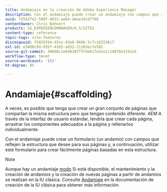 ```yaml
---
title: Andamiaje en la creación de Adobe Experience Manager
description: Con el andamiaje puede crear un andamiaje con campos que reflejen la estructura que desee para sus páginas y, a continuación, utilizar este formulario para crear páginas basadas en esta estructura.
uuid: f2542fe2-598f-4631-ae64-a6ee14cd7748
contentOwner: Chris Bohnert
products: SG_EXPERIENCEMANAGER/6.5/SITES
content-type: reference
topic-tags: site-features
discoiquuid: f5025f64-d3ce-43e8-9666-5c7c162536c7
exl-id: e3488c9d-035f-4165-ad32-21103ec7e581
source-git-commit: 49688c1e64038ff5fde617e52e1c14878e3191e5
workflow-type: tm+mt
source-wordcount: '151'
ht-degree: 0%

---
```


# Andamiaje{#scaffolding}

A veces, es posible que tenga que crear un gran conjunto de páginas que compartan la misma estructura pero que tengan contenido diferente. AEM A través de la interfaz de usuario estándar, tendría que crear cada página, arrastrar los componentes adecuados a la página y rellenarlos individualmente.

Con el andamiaje puede crear un formulario (un andamio) con campos que reflejen la estructura que desee para sus páginas y, a continuación, utilizar este formulario para crear fácilmente páginas basadas en esta estructura.

>[!NOTE]
>
>Aunque hay un andamiaje [modo](/help/sites-authoring/author-environment-tools.md#page-modes) Si está disponible, el mantenimiento y la creación de andamios y la creación de nuevas páginas a partir de andamios se realizan en la IU clásica. Consulte [Andamiaje](/help/sites-classic-ui-authoring/classic-feature-scaffolding.md) en la documentación de creación de la IU clásica para obtener más información.
